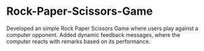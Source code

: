 # Rock-Paper-Scissors-Game

Developed an simple Rock Paper Scissors Game where users play against a computer opponent.
Added dynamic feedback messages, where the computer reacts with remarks based on its performance.
